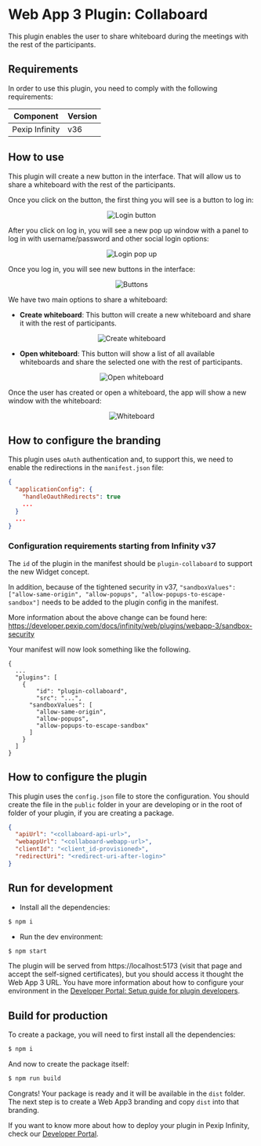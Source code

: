 # Web App 3 Plugin: Collaboard

This plugin enables the user to share whiteboard during the meetings with the
rest of the participants.

## Requirements

In order to use this plugin, you need to comply with the following requirements:

| Component      | Version |
| -------------- | ------- |
| Pexip Infinity | v36     |

## How to use

This plugin will create a new button in the interface. That will allow us to
share a whiteboard with the rest of the participants.

Once you click on the button, the first thing you will see is a button to log
in:

<div align='center'>

![Login button](./images/login-button.png)

</div>

After you click on log in, you will see a new pop up window with a panel to log
in with username/password and other social login options:

<div align='center'>

![Login pop up](./images/login.png)

</div>

Once you log in, you will see new buttons in the interface:

<div align='center'>

![Buttons](./images/buttons.png)

</div>

We have two main options to share a whiteboard:

- **Create whiteboard**: This button will create a new whiteboard and share it
  with the rest of participants.

<div align='center'>

![Create whiteboard](./images/create-whiteboard.png)

</div>

- **Open whiteboard**: This button will show a list of all available whiteboards
  and share the selected one with the rest of participants.

<div align='center'>

![Open whiteboard](./images/open-whiteboard.png)

</div>

Once the user has created or open a whiteboard, the app will show a new window
with the whiteboard:

<div align='center'>

![Whiteboard](./images/whiteboard.png)

</div>

## How to configure the branding

This plugin uses `oAuth` authentication and, to support this, we need to enable
the redirections in the `manifest.json` file:

```json
{
  "applicationConfig": {
    "handleOauthRedirects": true
    ...
  }
  ...
}
```

### Configuration requirements starting from Infinity v37

The `id` of the plugin in the manifest should be `plugin-collaboard` to support
the new Widget concept.

In addition, because of the tightened security in v37,
`"sandboxValues": ["allow-same-origin", "allow-popups", "allow-popups-to-escape-sandbox"]`
needs to be added to the plugin config in the manifest.

More information about the above change can be found here:
https://developer.pexip.com/docs/infinity/web/plugins/webapp-3/sandbox-security

Your manifest will now look something like the following.

```
{
  ...
  "plugins": [
    {
    	"id": "plugin-collaboard",
    	"src": "...",
      "sandboxValues": [
        "allow-same-origin",
        "allow-popups",
        "allow-popups-to-escape-sandbox"
      ]
    }
  ]
}
```

## How to configure the plugin

This plugin uses the `config.json` file to store the configuration. You should
create the file in the `public` folder in your are developing or in the root of
folder of your plugin, if you are creating a package.

```json
{
  "apiUrl": "<collaboard-api-url>",
  "webappUrl": "<collaboard-webapp-url>",
  "clientId": "<client_id-provisioned>",
  "redirectUri": "<redirect-uri-after-login>"
}
```

## Run for development

- Install all the dependencies:

```bash
$ npm i
```

- Run the dev environment:

```bash
$ npm start
```

The plugin will be served from https://localhost:5173 (visit that page and
accept the self-signed certificates), but you should access it thought the Web
App 3 URL. You have more information about how to configure your environment in
the
[Developer Portal: Setup guide for plugin developers](https://developer.pexip.com/docs/plugins/webapp-3/setup-guide-for-plugin-developers).

## Build for production

To create a package, you will need to first install all the dependencies:

```bash
$ npm i
```

And now to create the package itself:

```bash
$ npm run build
```

Congrats! Your package is ready and it will be available in the `dist` folder.
The next step is to create a Web App3 branding and copy `dist` into that
branding.

If you want to know more about how to deploy your plugin in Pexip Infinity,
check our [Developer Portal](https://developer.pexip.com).
